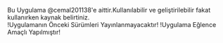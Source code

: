  Bu Uygulama @cemal201138'e aittir.Kullanılabilir ve geliştirilebilir fakat kullanırken kaynak belirtiniz.                                                                                                                                                                                                                                                                                                                                                                                                                                                                                    
        !Uygulamanın Önceki Sürümleri Yayınlanmayacaktır!       !Uygulama Eğlence Amaçlı Yapılmıştır!
